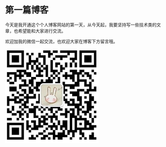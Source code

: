 # 第一篇博客

<Counter :path="'article'" :name="'第一篇博客'"></Counter>

今天是我开通这个个人博客网站的第一天，从今天起，我要坚持写一些技术类的文章，也希望能和大家进行交流。

欢迎加我的微信一起交流，也欢迎大家在博客下方留言哦。

![我的微信](https://raw.githubusercontent.com/TanHaoran/my-blog/master/qr_code.jpg)

<Valine></Valine>